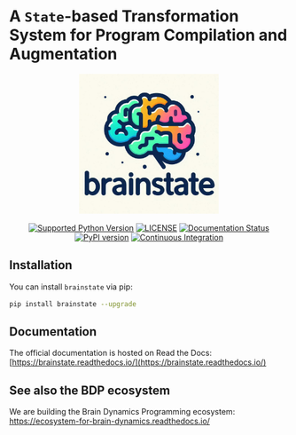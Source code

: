 
# A ``State``-based Transformation System for Program Compilation and Augmentation



<p align="center">
  	<img alt="Header image of brainstate." src="https://github.com/chaobrain/brainstate/blob/main/docs/_static/brainstate.png" width=50%>
</p> 



<p align="center">
	<a href="https://pypi.org/project/brainstate/"><img alt="Supported Python Version" src="https://img.shields.io/pypi/pyversions/brainstate"></a>
	<a href="https://github.com/chaobrain/brainstate/blob/main/LICENSE"><img alt="LICENSE" src="https://img.shields.io/badge/License-Apache%202.0-blue.svg"></a>
  	<a href='https://brainstate.readthedocs.io/en/latest/?badge=latest'>
        <img src='https://readthedocs.org/projects/brainstate/badge/?version=latest' alt='Documentation Status' />
    </a>
    <a href="https://badge.fury.io/py/brainstate"><img alt="PyPI version" src="https://badge.fury.io/py/brainstate.svg"></a>
    <a href="https://github.com/chaobrain/brainstate/actions/workflows/CI.yml"><img alt="Continuous Integration" src="https://github.com/chaobrain/brainstate/actions/workflows/CI.yml/badge.svg"></a>
</p>


## Installation

You can install ``brainstate`` via pip:

```bash
pip install brainstate --upgrade
```



## Documentation

The official documentation is hosted on Read the Docs: [https://brainstate.readthedocs.io/](https://brainstate.readthedocs.io/)



## See also the BDP ecosystem

We are building the Brain Dynamics Programming ecosystem: https://ecosystem-for-brain-dynamics.readthedocs.io/


